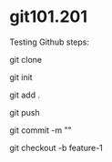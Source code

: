 # git101.201

Testing Github steps:

git clone <repo link>

git init

git add .

git push

git commit -m "<commit messages>"

git checkout -b feature-1